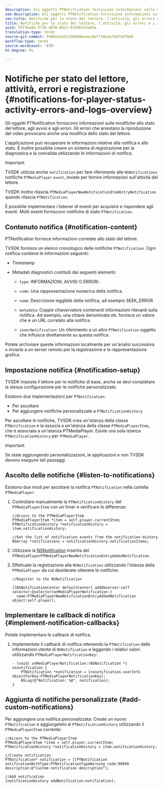 ```yaml
---
description: Gli oggetti PTNotification forniscono informazioni sulle modifiche allo stato del lettore, agli avvisi e agli errori. Gli errori che arrestano la riproduzione del video provocano anche una modifica dello stato del lettore.
seo-description: Gli oggetti PTNotification forniscono informazioni sulle modifiche allo stato del lettore, agli avvisi e agli errori. Gli errori che arrestano la riproduzione del video provocano anche una modifica dello stato del lettore.
seo-title: Notifiche per lo stato del lettore, l'attività, gli errori e i registri
title: Notifiche per lo stato del lettore, l'attività, gli errori e i registri
uuid: 59716a66-3736-4076-8011-8104bfe3a83a
translation-type: tm+mt
source-git-commit: 5908e5a3521966496aeec0ef730e4a704fddfb68
workflow-type: tm+mt
source-wordcount: '470'
ht-degree: 0%

---
```



# Notifiche per stato del lettore, attività, errori e registrazione {#notifications-for-player-status-activity-errors-and-logs-overview}

Gli oggetti PTNotification forniscono informazioni sulle modifiche allo stato del lettore, agli avvisi e agli errori. Gli errori che arrestano la riproduzione del video provocano anche una modifica dello stato del lettore.

L&#39;applicazione può recuperare le informazioni relative alla notifica e allo stato. È inoltre possibile creare un sistema di registrazione per la diagnostica e la convalida utilizzando le informazioni di notifica.

>[!IMPORTANT]
>
>TVSDK utilizza anche *`notification`* per fare riferimento alle `NSNotifications` notifiche `PTMediaPlayer` *`event`*, inviate per fornire informazioni sull&#39;attività del lettore.

TVSDK inoltre rilascia `PTMediaPlayerNewNotificationItemEntryNotification` quando rilascia `PTNotification`.

È possibile implementare i listener di eventi per acquisire e rispondere agli eventi. Molti eventi forniscono notifiche di stato `PTNotification`.

## Contenuto notifica {#notification-content}

PTNotification fornisce informazioni correlate allo stato del lettore.

TVSDK fornisce un elenco cronologico delle notifiche `PTNotification`. Ogni notifica contiene le informazioni seguenti:

* Timestamp
* Metadati diagnostici costituiti dai seguenti elementi:

   * `type`: INFORMAZIONI, AVVISI O ERRORI.
   * `code`: Una rappresentazione numerica della notifica.
   * `name`: Descrizione leggibile della notifica, ad esempio SEEK_ERROR
   * `metadata`: Coppie chiave/valore contenenti informazioni rilevanti sulla notifica. Ad esempio, una chiave denominata `URL` fornisce un valore che è un URL correlato alla notifica.

   * `innerNotification`: Un riferimento a un altro  `PTNotification` oggetto che influisce direttamente su questa notifica.

Potete archiviare queste informazioni localmente per un&#39;analisi successiva o inviarle a un server remoto per la registrazione e la rappresentazione grafica.

## Impostazione notifica {#notification-setup}

TVSDK imposta il lettore per le notifiche di base, anche se devi completare la stessa configurazione per le notifiche personalizzate.

Esistono due implementazioni per `PTNotification`:

* Per ascoltare
* Per aggiungere notifiche personalizzate a `PTNotificationHistory`

Per ascoltare le notifiche, TVSDK crea un&#39;istanza della classe `PTNotification` e la associa a un&#39;istanza della classe `PTMediaPlayerItem`, che è associata a un&#39;istanza PTMediaPlayer. Esiste una sola istanza `PTNotificationHistory` per `PTMediaPlayer`.

>[!IMPORTANT]
>
>Se state aggiungendo personalizzazioni, le applicazioni e non TVSDK devono eseguire tali passaggi.

## Ascolto delle notifiche {#listen-to-notifications}

Esistono due modi per ascoltare la notifica `PTNotification` nella cartella `PTMediaPlayer`:

1. Controllare manualmente la `PTNotificationHistory` del `PTMediaPlayerItem` con un timer e verificare le differenze:

   ```
   //Access to the PTMediaPlayerItem  
   PTMediaPlayerItem *item = self.player.currentItem; 
   PTNotificationHistory *notificationHistory = item.notificationHistory; 
   
   //Get the list of notification events from the notification History  
   NSArray *notifications = notificationHistory.notificationItems;
   ```

1. Utilizzare la [NSNotification](https://developer.apple.com/library/mac/%23documentation/Cocoa/Reference/Foundation/Classes/NSNotification_Class/Reference/Reference.html) inserita del `PTMediaPlayerPTMediaPlayerNewNotificationEntryAddedNotification`.
1. Effettuate la registrazione alla `NSNotification` utilizzando l&#39;istanza della `PTMediaPlayer` da cui desiderate ottenere le notifiche:

   ```
   //Register to the NSNotification 
   
   [[NSNotificationCenter defaultCenter] addObserver:self selector:@selector(onMediaPlayerNotification:)  
     name:PTMediaPlayerNewNotificationEntryAddedNotification object:self.player];
   ```

## Implementare le callback di notifica {#implement-notification-callbacks}

Potete implementare le callback di notifica.

1. Implementate il callback di notifica ottenendo la `PTNotification` dalle informazioni utente di `NSNotification` e leggendo i relativi valori utilizzando `PTMediaPlayerNotificationKey`:

   ```
   - (void) onMediaPlayerNotification:(NSNotification *) nsnotification { 
       PTNotification *notification = [nsnotification.userInfo objectForKey:PTMediaPlayerNotificationKey]; 
       NSLog(@"Notification: %@", notification); 
   }
   ```

## Aggiunta di notifiche personalizzate {#add-custom-notifications}

Per aggiungere una notifica personalizzata:
Create un nuovo `PTNotification` e aggiungetelo al `PTNotificationHistory` utilizzando il `PTMediaPlayerItem` corrente:

```
//Access to the PTMediaPlayerItem  
PTMediaPlayerItem *item = self.player.currentItem; 
PTNotificationHistory *notificationHistory = item.notificationHistory; 
 
//Create notification 
PTNotification* notification = [[PTNotification notificationWithType:PTNotificationTypeWarning code:99999 description:@"Custom notification description"]; 
 
//Add notification 
[notificationHistory addNotification:notification];
```

